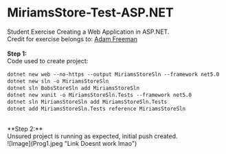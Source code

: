 # MiriamsStore-Test-ASP.NET<br>

Student Exercise Creating a Web Application in ASP.NET.<br>
Credit for exercise belongs to: [Adam Freeman](https://www.apress.com/gp/book/9781484254394)
<br>
<br>
**Step 1:**<br>
Code used to create project:<br>
```dotnet new globaljson --sdk-version 5.0.103 --output MiriamsStoreSln
dotnet new web --no-https --output MiriamsStoreSln --framework net5.0
dotnet new sln -o MiriamsStoreSln
dotnet sln BobsStoreSln add MiriamsStoreSln
dotnet new xunit -o MiriamsStoreSln.Tests --framework net5.0
dotnet sln MiriamsStoreSln add MiriamsStoreSln.Tests 
dotnet add MiriamsStoreSln.Tests reference MiriamsStoreSln 
```

<br>
**Step 2:**<br>
Unsured project is running as expected, initial push created.<br>
![Image](Prog1.jpeg "Link Doesnt work lmao")<br>
